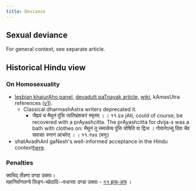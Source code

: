 ```yaml
---
title: Deviance
---
```


## Sexual deviance
For general context, see separate article.

## Historical Hindu view
### On Homosexuality
- [lesbian khajurAho panel](https://www.facebook.com/photo.php?fbid=512769932081152&set=a.508024645889014.114710.444092942282185&type=1&theater), [devadutt paTnayak article](http://devdutt.com/blog/did-homosexuality-exist-in-ancient-india.html), [wiki](http://en.wikipedia.org/wiki/LGBT_topics_and_Hinduism), kAmasUtra references ([v1](http://www.virtualvinodh.com/wp/homosexuality-india-kamasutra-1/)).
    - Classical dharmashAstra writers deprecated it.
        - जैह्म्यं च मैथुनं पुंसि जातिभ्रंशकरं स्मृतम् । । ११.६७ jAti, could of course, be recovered with a prAyashcitta. The prAyashcitta for dvija-s was a bath with clothes on:  मैथुनं तु समासेव्य पुंसि योषिति वा द्विजः । गोयानेऽप्सु दिवा चैव सवासाः स्नानं आचरेत् । । ११.१७४ (मनुः)
- shatAvadhAnI gaNesh's well-informed acceptance in the Hindu context[here](https://www.youtube.com/watch?v=5ToXQF9A4t0&feature=youtu.be&t=6300).

### Penalties
क्वचिद् तीक्ष्णा दण्डा उक्ताः।  
महानिर्वाणतन्त्रे लिङ्ग-च्छेदादि--वधान्ताः दण्डा उक्ताः - [११ इत्य्-अत्र](/AgamaH_shaivaH/AgamaH/mahA-nirvAna-tantram/11) ।